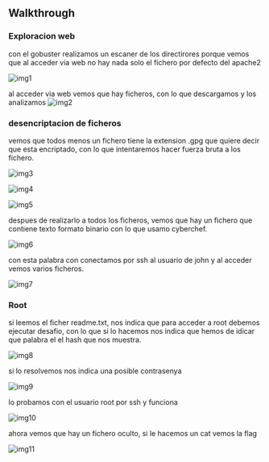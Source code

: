 ## Walkthrough
### Exploracion web
con el gobuster realizamos un escaner de los directirores porque vemos que al acceder via web no hay nada solo el fichero por defecto del apache2

![img1](https://github.com/Dani-ITB24/Proyecto-Final/assets/160484965/e1dc60c5-3dc4-41b1-82c8-d2593c0e99a6)

al acceder via web vemos que hay ficheros, con lo que descargamos y los analizamos
![img2](https://github.com/Dani-ITB24/Proyecto-Final/assets/160484965/929e0369-23eb-469c-b24e-2788a7014b25)

### desencriptacion de ficheros

vemos que todos menos un fichero tiene la extension .gpg que quiere decir que esta encriptado, con lo que intentaremos hacer fuerza bruta a los fichero.

![img3](https://github.com/Dani-ITB24/Proyecto-Final/assets/160484965/0b60598a-caef-4fcb-8933-09d1404caca0)

![img4](https://github.com/Dani-ITB24/Proyecto-Final/assets/160484965/f5210518-3eec-43f3-8c92-27508f37415c)

![img5](https://github.com/Dani-ITB24/Proyecto-Final/assets/160484965/621223ae-d91e-4222-8005-990a63be15e3)

despues de realizarlo a todos los ficheros, vemos que hay un fichero que  contiene texto formato binario con lo que usamo cyberchef.

![img6](https://github.com/Dani-ITB24/Proyecto-Final/assets/160484965/14b1ea18-5cf9-4a61-a50b-484cc13be92c)


con esta palabra con conectamos por ssh al usuario de john y al acceder vemos varios ficheros.

![img7](https://github.com/Dani-ITB24/Proyecto-Final/assets/160484965/1f7e1e0a-0944-4dbb-b55b-32dba4758b05)


### Root
si leemos el ficher readme.txt, nos indica que para acceder a root debemos ejecutar desafio, con lo que si lo hacemos nos indica que hemos de idicar que palabra el el hash que nos muestra.

![img8](https://github.com/Dani-ITB24/Proyecto-Final/assets/160484965/693f74d3-a4d6-4ed3-a8be-cecd9ec6caf6)

si lo resolvemos nos indica una posible contrasenya


![img9](https://github.com/Dani-ITB24/Proyecto-Final/assets/160484965/f07d60d1-ea07-4fce-9313-f0ccbb3a8692)


lo probamos con el usuario root por ssh y funciona

![img10](https://github.com/Dani-ITB24/Proyecto-Final/assets/160484965/e5f7b0e0-8a84-4374-893b-6f50549c1d79)


ahora vemos que hay un fichero oculto, si le hacemos un cat vemos la flag

![img11](https://github.com/Dani-ITB24/Proyecto-Final/assets/160484965/f93b6216-2199-41c2-a9b4-81a734cee7a0)
